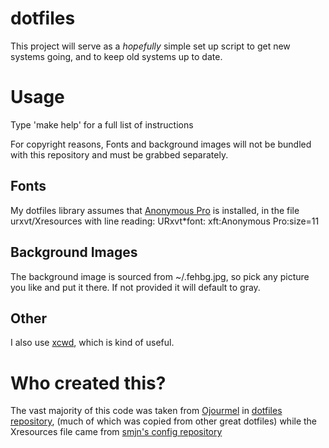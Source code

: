 # dotfiles

This project will serve as a *hopefully* simple set up script to get new systems going, and to
keep old systems up to date.

# Usage
Type 'make help' for a full list of instructions

For copyright reasons, Fonts and background images will not be bundled with this repository and must be grabbed separately.

## Fonts
My dotfiles library assumes that [Anonymous Pro](http://www.marksimonson.com/fonts/view/anonymous-pro) is installed, in the file urxvt/Xresources with line reading: 
URxvt\*font:			xft:Anonymous Pro:size=11

## Background Images
The background image is sourced from ~/.fehbg.jpg, so pick any picture you like and put it there. 
If not provided it will default to gray.

## Other
I also use [xcwd](https://github.com/schischi/xcwd), which is kind of useful.

# Who created this?
The vast majority of this code was taken from [Ojourmel](https://github.com/ojourmel) in 
[dotfiles repository](https://github.com/ojourmel/dotfiles), (much of which was copied from other great dotfiles) while the Xresources file came from [smjn's config repository](https://github.com/smjn/config)


